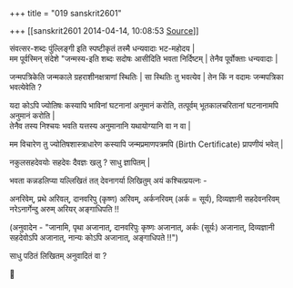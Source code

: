 +++
title = "019 sanskrit2601"

+++
[[sanskrit2601	2014-04-14, 10:08:53 [Source](https://groups.google.com/g/samskrita/c/0DW7cdPgzh8)]]



संवत्सर-शब्दः पुंल्लिङ्गी इति स्पष्टीकृतं तस्मै धन्यवादाः भट-महोदय \|  
मम पूर्वस्मिन् संदेशे "जन्मस्य-इति शब्दः सदोषः आसीदिति भवता निर्दिष्टम् \| तेनैव पूर्वोक्ताः धन्यवादाः \|  

जन्मपत्रिकेति जन्मकाले ग्रहराशीनक्षत्राणां स्थितिः \| सा स्थितिः तु भवत्येव \| तेन किं न वदामः जन्मपत्रिका भवत्येवेति ?  

यदा कोऽपि ज्योतिषः कस्यापि भाविनां घटनानां अनुमानं करोति, तत्पूर्वम् भूतकालचरितानां घटनानामपि अनुमानं करोति \|  
तेनैव तस्य निश्चयः भवति यत्तस्य अनुमानानि यथायोग्यानि वा न वा \|  

मम विचारेण तु ज्योतिषशास्त्राधारेण कस्यापि जन्मप्रमाणपत्रमपि (Birth Certificate) प्रापणीयं भवेत् \|  

नकुलसहदेवयोः सहदेवः दैवज्ञः खलु ? साधु ज्ञापितम् \|  

भवता कन्नडलिप्या यल्लिखितं तत् देवनागर्या लिखितुम् अयं कश्चित्प्रयत्नः -  

अनरिवेम्, प्रथे अरिवल्, दानवरिपु (कृष्ण) अरिवम्, अर्कनरिवम् (अर्क = सूर्य), दिव्यज्ञानी सहदेवनरिवम् नरेऽनार्गेन्दु अरुम् अरियर् अङ्गाधिपति !!  

(अनुवादेन - "जानामि, पृथा अजानात्, दानवरिपुः कृष्णः अजानात्, अर्कः (सूर्यः) अजानात्, दिव्यज्ञानी सहदेवोऽपि अजानात्, नान्यः कोऽपि अजानात्, अङ्गाधिपते !!")  

साधु पठितं लिखितम् अनुवादितं वा ?



